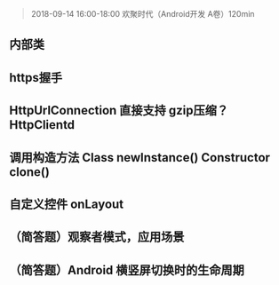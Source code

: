 > 2018-09-14 16:00-18:00 欢聚时代（Android开发 A卷）120min

## 内部类

## https握手

## HttpUrlConnection 直接支持 gzip压缩？ HttpClientd

## 调用构造方法 Class newInstance() Constructor clone()

## 自定义控件 onLayout

## （简答题）观察者模式，应用场景

## （简答题）Android 横竖屏切换时的生命周期